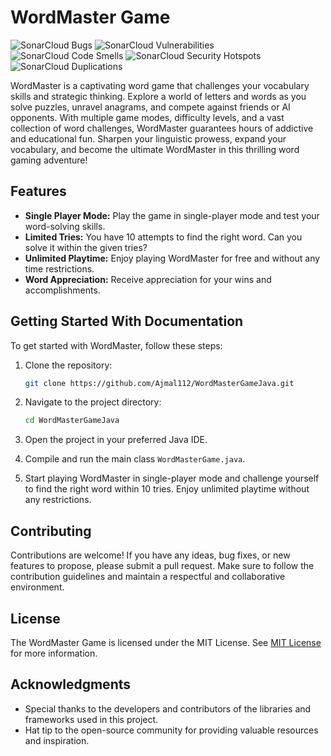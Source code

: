 # WordMaster Game

![SonarCloud Bugs](https://img.shields.io/badge/SonarCloud%20Bugs-0%20Bugs-Red) ![SonarCloud Vulnerabilities](https://img.shields.io/badge/SonarCloud%20Vulnerabilities-0%20Vulnerabilities-brightgreen) ![SonarCloud Code Smells](https://img.shields.io/badge/SonarCloud%20Code%20Smells-31%20Code%20Smells-yellow) ![SonarCloud Security Hotspots](https://img.shields.io/badge/SonarCloud%20Security%20Hotspots-0%20Security%20Hotspots-brightgreen) ![SonarCloud Duplications](https://img.shields.io/badge/SonarCloud%20Duplications-0.0%25-lightgrey)







WordMaster is a captivating word game that challenges your vocabulary skills and strategic thinking. Explore a world of letters and words as you solve puzzles, unravel anagrams, and compete against friends or AI opponents. With multiple game modes, difficulty levels, and a vast collection of word challenges, WordMaster guarantees hours of addictive and educational fun. Sharpen your linguistic prowess, expand your vocabulary, and become the ultimate WordMaster in this thrilling word gaming adventure!

## Features

- **Single Player Mode:** Play the game in single-player mode and test your word-solving skills.
- **Limited Tries:** You have 10 attempts to find the right word. Can you solve it within the given tries?
- **Unlimited Playtime:** Enjoy playing WordMaster for free and without any time restrictions.
- **Word Appreciation:** Receive appreciation for your wins and accomplishments.

## Getting Started With Documentation

To get started with WordMaster, follow these steps:

1. Clone the repository:

    ```bash
    git clone https://github.com/Ajmal112/WordMasterGameJava.git
    ```

2. Navigate to the project directory:

    ```bash
    cd WordMasterGameJava
    ```

4. Open the project in your preferred Java IDE.
5. Compile and run the main class `WordMasterGame.java`.
6. Start playing WordMaster in single-player mode and challenge yourself to find the right word within 10 tries. Enjoy unlimited playtime without any restrictions.

## Contributing

Contributions are welcome! If you have any ideas, bug fixes, or new features to propose, please submit a pull request. Make sure to follow the contribution guidelines and maintain a respectful and collaborative environment.

## License

The WordMaster Game is licensed under the MIT License. See [MIT License](MIT.md) for more information.

## Acknowledgments

- Special thanks to the developers and contributors of the libraries and frameworks used in this project.
- Hat tip to the open-source community for providing valuable resources and inspiration.

